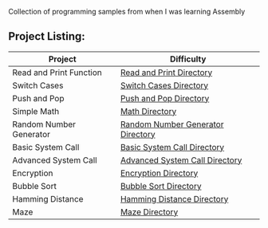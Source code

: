 Collection of programming samples from when I was learning Assembly

## Project Listing:
| Project | Difficulty |
| - | - |
| Read and Print Function| [Read and Print Directory](https://github.com/Wuydts/Assembly-Basics/blob/master/Assembly%20Basics/read-print-func/read-print-func.asm) | 
|  Switch Cases|[Switch Cases Directory](https://github.com/Wuydts/AssemblyBasics/blob/master/Assembly%20Basics/switchcase/switchcase.asm) 
| Push and Pop|[Push and Pop Directory](https://github.com/Wuydts/Assembly-Basics/blob/master/Assembly%20Basics/push-pop/push-pop.asm) |   
|  Simple Math|[Math Directory](https://github.com/Wuydts/Assembly-Basics/blob/master/Assembly%20Basics/simple_math/simple_math.asm) |  
|  Random Number Generator| [Random Number Generator Directory](https://github.com/Wuydts/Assembly-Basics/blob/master/Assembly%20Basics/randomgen/randomgen.asm) |  
|  Basic System Call|[Basic System Call Directory](https://github.com/Wuydts/Assembly-Basics/blob/master/Assembly%20Basics/syscall/syscall.asm) | 
| Advanced System Call|[Advanced System Call Directory](https://github.com/Wuydts/Assembly_Basics/tree/master/Assembly%20Basics/syscall_more_complex)|
|  Encryption|[Encryption Directory](https://github.com/Wuydts/Assembly-Basics/blob/master/Assembly%20Basics/encyption/encyption.asm) |  
|  Bubble Sort|[Bubble Sort Directory](https://github.com/Wuydts/Assembly-Basics/blob/master/Assembly%20Basics/sorting/sorting.asm) | 
|  Hamming Distance| [Hamming Distance Directory](https://github.com/Wuydts/Assembly-Basics/blob/master/Assembly%20Basics/hamdist/hamdist.asm) |
|  Maze| [Maze Directory](https://github.com/Wuydts/Assembly-Basics/blob/master/Assembly%20Basics/maze/maze.asm) |  


